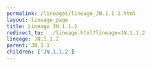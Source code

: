 ```yaml
---
permalink: /lineages/lineage_JN.1.1.2.html
layout: lineage_page
title: Lineage JN.1.1.2
redirect_to: ../lineage.html?lineage=JN.1.1.2
lineage: JN.1.1.2
parent: JN.1.1
children: ['JN.1.1.2']
---
```

